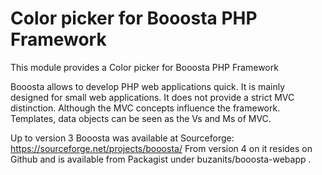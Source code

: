# Color picker for Booosta PHP Framework

This module provides a Color picker for Booosta PHP Framework

Booosta allows to develop PHP web applications quick. It is mainly designed for small web applications.
It does not provide a strict MVC distinction. Although the MVC concepts influence the framework. Templates,
data objects can be seen as the Vs and Ms of MVC.

Up to version 3 Booosta was available at Sourceforge: https://sourceforge.net/projects/booosta/ From version
4 on it resides on Github and is available from Packagist under buzanits/booosta-webapp .
